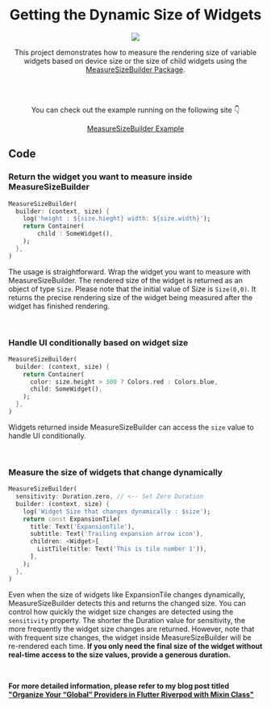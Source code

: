 <h1 align="center">Getting the Dynamic Size of Widgets</h1>
<p align="center"><img src="https://velog.velcdn.com/images/ximya_hf/post/82513c2d-fb86-4df1-93e8-27956d60740a/image.png"/></p>
<p align="center">This project demonstrates how to measure the rendering size of variable widgets based on device size or the size of child widgets using the <a href="https://pub.dev/packages/measure_size_builder/">MeasureSizeBuilder Package</a>.</p>

<br/>
<br/>

<p align="center">
You can check out the example running on the following site 👇</p>
<p align="center">
<a href="https://measure-size-builder-example.netlify.app/"> MeasureSizeBuilder Example </a>
</p>    




## Code 

### Return the widget you want to measure inside MeasureSizeBuilder


```dart
MeasureSizeBuilder(  
  builder: (context, size) {  
    log('height : ${size.hieght} width: ${size.width}');  
    return Container(  
        child : SomeWidget(),  
    );  
  },  
)
```

The usage is straightforward. Wrap the widget you want to measure with MeasureSizeBuilder. The rendered size of the widget is returned as an object of type `Size`. Please note that the initial value of Size is `Size(0,0)`. It returns the precise rendering size of the widget being measured after the widget has finished rendering.

<br/>


### Handle UI conditionally based on widget size

```dart
MeasureSizeBuilder(  
  builder: (context, size) {  
    return Container(  
      color: size.height > 300 ? Colors.red : Colors.blue,  
      child: SomeWidget(),  
    );  
  },  
)
```

Widgets returned inside MeasureSizeBuilder can access the `size` value to handle UI conditionally.

<br/>

### Measure the size of widgets that change dynamically

```dart
MeasureSizeBuilder(  
  sensitivity: Duration.zero, // <-- Set Zero Duration
  builder: (context, size) {  
    log('Widget Size that changes dynamically : $size');  
    return const ExpansionTile(  
      title: Text('ExpansionTile'),  
      subtitle: Text('Trailing expansion arrow icon'),  
      children: <Widget>[  
        ListTile(title: Text('This is tile number 1')),  
      ],  
    );  
  },  
)
```

Even when the size of widgets like ExpansionTile changes dynamically, MeasureSizeBuilder detects this and returns the changed size. You can control how quickly the widget size changes are detected using the `sensitivity` property. The shorter the Duration value for sensitivity, the more frequently the widget size changes are returned. However, note that with frequent size changes, the widget inside MeasureSizeBuilder will be re-rendered each time. <b>If you only need the final size of the widget without real-time access to the size values, provide a generous duration.<br/>




<br/>

For more detailed information, please refer to my blog post titled <a href="https://medium.com/@ximya/organize-your-global-providers-in-flutter-riverpod-with-mixin-class-562ae2aa3376">"Organize Your “Global” Providers in Flutter Riverpod with Mixin Class"<a/>